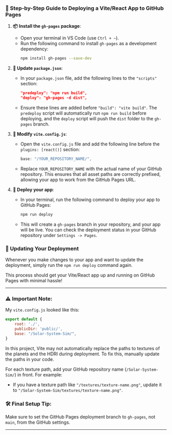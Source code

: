 ### 🚀 Step-by-Step Guide to Deploying a Vite/React App to GitHub Pages

1. **📦 Install the `gh-pages` package**:
   - Open your terminal in VS Code (use `Ctrl + ~`).
   - Run the following command to install `gh-pages` as a development dependency:
     ```bash
     npm install gh-pages --save-dev
     ```

2. **📝 Update `package.json`**:
   - In your `package.json` file, add the following lines to the `"scripts"` section:
     ```json
     "predeploy": "npm run build",
     "deploy": "gh-pages -d dist",
     ```
   - Ensure these lines are added before `"build": "vite build"`. The `predeploy` script will automatically run `npm run build` before deploying, and the `deploy` script will push the `dist` folder to the `gh-pages` branch.

3. **🔧 Modify `vite.config.js`**:
   - Open the `vite.config.js` file and add the following line before the `plugins: [react()]` section:
     ```javascript
     base: "/YOUR_REPOSITORY_NAME/",
     ```
   - Replace `YOUR_REPOSITORY_NAME` with the actual name of your GitHub repository. This ensures that all asset paths are correctly prefixed, allowing your app to work from the GitHub Pages URL.

4. **🚢 Deploy your app**:
   - In your terminal, run the following command to deploy your app to GitHub Pages:
     ```bash
     npm run deploy
     ```
   - This will create a `gh-pages` branch in your repository, and your app will be live. You can check the deployment status in your GitHub repository under `Settings -> Pages`.

### 🔄 Updating Your Deployment

Whenever you make changes to your app and want to update the deployment, simply run the `npm run deploy` command again.

This process should get your Vite/React app up and running on GitHub Pages with minimal hassle!

---

### ⚠️ **Important Note:**

My `vite.config.js` looked like this:

```javascript
export default {
    root: './',
    publicDir: 'public/',
    base: "/Solar-System-Sim/",
}
```

In this project, Vite may not automatically replace the paths to textures of the planets and the HDRI during deployment. To fix this, manually update the paths in your code.

For each texture path, add your GitHub repository name (`/Solar-System-Sim/`) in front. For example:

- If you have a texture path like `"/textures/texture-name.png"`, update it to `"/Solar-System-Sim/textures/texture-name.png"`.

### 🛠️ **Final Setup Tip:**

Make sure to set the GitHub Pages deployment branch to `gh-pages`, not `main`, from the GitHub settings.

---
